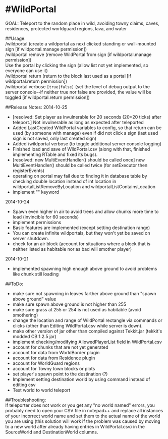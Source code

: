 #WildPortal
==========

GOAL: Teleport to the random place in wild, avoiding towny claims, caves, residences, protected worldguard regions, lava, and water


##Usage:  
/wildportal (create a wildportal as next clicked standing or wall-mounted sign [if wildportal.manage permission])  
/wildportal remove (remove WildPortal from sign [if wildportal.manage permission])  
Use the portal by clicking the sign (allow list not yet implemented, so everyone can use it)  
/wildportal return (return to the block last used as a portal [if wildportal.return permission])  
/wildportal verbose `[true|false]` (set the level of debug output to the server console--if neither true nor false are provided, the value will be toggled [if wildportal.return permission])  

##Release Notes:
2014-10-25  
* [resolved: Set player as invulnerable for 20 seconds (20*20 ticks) after teleport.] Not invulnerable as long as expected after teleported
* Added LastCreated WildPortal variables to config, so that return can be used (by someone with manage) even if did not click a sign (last used sign is not saved, only last created sign)
* Added /wildportal verbose (to toggle additional server console logging)
* Finished load and save of WildPortal.csv (along with that, finished implementing RTable and fixed its bugs).
* [resolved: new MultiEventHandler() should be called once] new MultiEventHandler() should be called twice (for setExecutor then registerEvents)
* operating on portal may fail due to finding it in database table by checking double location instead of int location in wildportalListRemoveByLocation and wildportalListContainsLocation
* implement "<this>" keyword  

2014-10-24  
* Spawn even higher in air to avoid trees and allow chunks more time to load (invincible for 60 seconds)
* implement permissions
* Basic features are implemented (except setting destination range)
* You can create infinite wildportals, but they won't yet be saved on server shutdown.
* check for an air block (account for situations where a block that is neither listed as habitable nor as bad will smother player)  

2014-10-21  
* implemented spawning high enough above ground to avoid problems like chunk still loading

##ToDo:  
* make sure not spawning in leaves farther above ground than "spawn above ground" value
* make sure spawn above ground is not higher than 255
* make sure grass at 255 or 254 is not used as habitable (avoid smothering)
* change the location and range of WildPortal rectangle via commands or clicks (other than Editing WildPortal.csv while server is down).
* make other version of jar other than compiled against Tekkit.jar (tekkit's modded CB 1.2.5 jar)
* implement checking/modifying AllowedPlayerList field in WildPortal.csv
* account for chunks that are not yet generated
* account for data from WorldBorder plugin
* account for data from Residence plugin
* account for WorldGuard regions
* account for Towny town blocks or plots
* set player's spawn point to the destination (?)
* Implement setting destination world by using command instead of editing csv
* Test world to world teleport

##Troubleshooting:  
If teleporter does not work or you get any "no world named" errors, you probably need to open your CSV file in notepad++ and replace all instances of your incorrect world name and set them to the actual name of the world you are using (this solution will work if the problem was caused by moving to a new world after already having entries in WildPortal.csv) in the SourceWorld and DestinationWorld columns.

